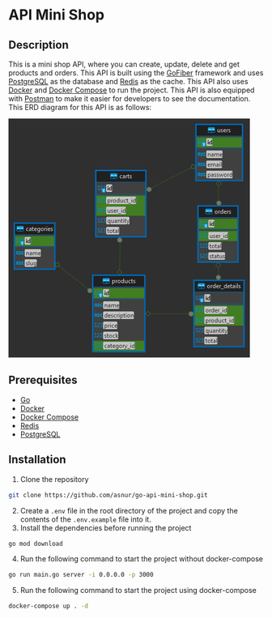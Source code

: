# API Mini Shop

## Description

This is a mini shop API, where you can create, update, delete and get products and orders. This API is built using the [GoFiber](https://gofiber.io/) framework and uses [PostgreSQL](https://www.postgresql.org/) as the database and [Redis](https://redis.io/) as the cache. This API also uses [Docker](https://www.docker.com/) and [Docker Compose](https://docs.docker.com/compose/) to run the project. This API is also equipped with [Postman](https://www.postman.com/) to make it easier for developers to see the documentation. This ERD diagram for this API is as follows:

<img src="mini_shop - ERD.png">

## Prerequisites

- [Go](https://golang.org/doc/install)
- [Docker](https://docs.docker.com/get-docker/)
- [Docker Compose](https://docs.docker.com/compose/install/)
- [Redis](https://redis.io/docs/install/install-redis/)
- [PostgreSQL](https://www.postgresql.org/download/)

## Installation

1. Clone the repository

```bash
git clone https://github.com/asnur/go-api-mini-shop.git
```

2. Create a `.env` file in the root directory of the project and copy the contents of the `.env.example` file into it.
3. Install the dependencies before running the project

```bash
go mod download
```

4. Run the following command to start the project without docker-compose

```bash
go run main.go server -i 0.0.0.0 -p 3000
```

5. Run the following command to start the project using docker-compose

```bash
docker-compose up . -d
```
